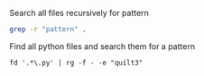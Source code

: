 Search all files recursively for pattern
```sh
grep -r "pattern" .
```

Find all python files and search them for a pattern
```shell
fd '.*\.py' | rg -f - -e "quilt3"
```
